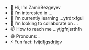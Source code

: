 - 👋 Hi, I’m ZamirBezgeyev
- 👀 I’m interested in ...
- 🌱 I’m currently learning ...ytrdrxfgui
- 💞️ I’m looking to collaborate on ...
- 📫 How to reach me ...ytjgfnjsrthfh
- 😄 Pronouns: .
- ⚡ Fun fact: fvijdfjgsdrjigv
<!---
ZamirBezgeyev/ZamirBezgeyev is a ✨ special ✨ repository because its `README.md` (this file) appears on your GitHub profile.
You can click the Preview link to take a look at your changes.
--->
